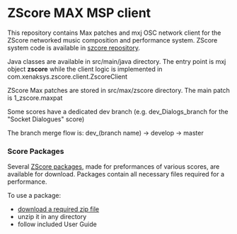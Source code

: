 # ZScore MAX MSP client

This repository contains Max patches and mxj OSC network client for the ZScore networked music composition and
performance system.
ZScore system code is available in [szcore repository](https://github.com/szagorac/szcore).

Java classes are available in src/main/java directory.
The entry point is mxj object **zscore** while the client logic is implemented in
com.xenaksys.zscore.client.ZscoreClient

ZScore Max patches are stored in src/max/zscore directory.
The main patch is 1_zscore.maxpat

Some scores have a dedicated dev branch (e.g. dev_Dialogs_branch for the "Socket Dialogues" score)

The branch merge flow is: dev_(branch name) -> develop -> master

### Score Packages

Several [ZScore packages](https://bit.ly/zscorepackages), made for preformances of various scores, are available for
download. Packages contain all necessary files required for a performance.

To use a package:

- [download a required zip file](https://bit.ly/zscorepackages)
- unzip it in any directory
- follow included User Guide